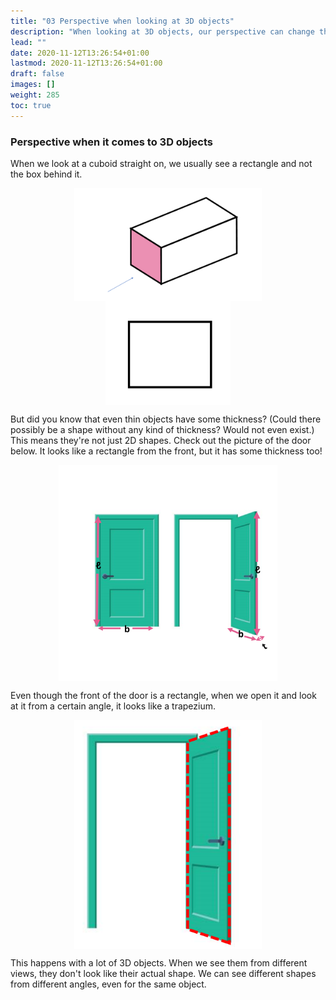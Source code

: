 ```yaml
---
title: "03 Perspective when looking at 3D objects"
description: "When looking at 3D objects, our perspective can change the way we perceive their shape. Even thin objects have thickness and can appear different from different angles."
lead: ""
date: 2020-11-12T13:26:54+01:00
lastmod: 2020-11-12T13:26:54+01:00
draft: false
images: []
weight: 285
toc: true
---
```



### Perspective when it comes to 3D objects

When we look at a cuboid straight on, we usually see a rectangle and not the box behind it. 

<img src="2_14_cuboid_iso.png" width="300" style="display: block; margin: 0 auto;">

<img src="2_11_polyhedra_rectangle.png" width="200" style="display: block; margin: 0 auto;">
 
But did you know that even thin objects have some thickness? (Could there possibly be a shape without any kind of thickness? Would not even exist.) This means they're not just 2D shapes. Check out the picture of the door below. It looks like a rectangle from the front, but it has some thickness too!

<img src="2_12_door_two views.png" width="350" style="display: block; margin: 0 auto;">

Even though the front of the door is a rectangle, when we open it and look at it from a certain angle, it looks like a trapezium. 

<img src="2_13_door_view_open.png" width="300" style="display: block; margin: 0 auto;">

This happens with a lot of 3D objects. When we see them from different views, they don't look like their actual shape. We can see different shapes from different angles, even for the same object. 